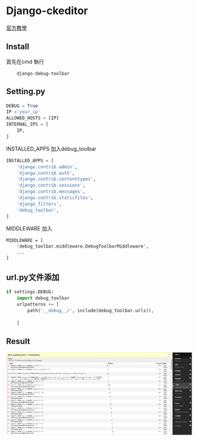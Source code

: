 # Django-ckeditor

<a href="https://django-filter.readthedocs.io/en/master/">官方教學</a>



## Install

首先在cmd 執行

```
    django-debug-toolbar
```


## Setting.py

```python
DEBUG = True
IP ='your_ip'
ALLOWED_HOSTS = [IP]
INTERNAL_IPS = [  
    IP,    
]
```

INSTALLED_APPS 加入debug_toolbar

```python
INSTALLED_APPS = [   
    'django.contrib.admin',
    'django.contrib.auth',
    'django.contrib.contenttypes',
    'django.contrib.sessions',
    'django.contrib.messages',
    'django.contrib.staticfiles',  
    'django_filters', 
    'debug_toolbar',    
]
```

MIDDLEWARE 加入

```
MIDDLEWARE = [
    'debug_toolbar.middleware.DebugToolbarMiddleware',
    ...
]

```

## url.py文件添加

```python
if settings.DEBUG:
    import debug_toolbar
    urlpatterns += [
        path('__debug__/', include(debug_toolbar.urls)),

    ] 

```
## Result


<img src="1.png" alt="Smiley face">








